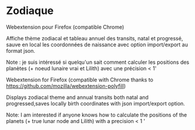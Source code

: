 # Zodiaque
Webextension pour Firefox (compatible Chrome)

Affiche thème zodiacal et tableau annuel des transits, natal et progressé, sauve en local les coordonnées de naissance avec option import/export au format json.

Note : je suis intéressé si quelqu'un sait comment calculer les positions des planètes (+ noeud lunaire vrai et Lilith) avec une précision < 1'


Webextension for Firefox (compatible with Chrome thanks to https://github.com/mozilla/webextension-polyfill)

Displays zodiacal theme and annual transits both natal and progressed,saves locally birth coordinates with json import/export option.

Note: I am interested if anyone knows how to calculate the positions of the planets (+ true lunar node and Lilith) with a precision < 1 '
